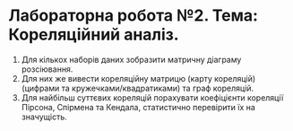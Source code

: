# Лабораторна робота №2. Тема: Кореляційний аналіз.
1. Для кількох наборів даних зобразити матричну діаграму розсіювання.
2. Для них же вивести кореляційну матрицю (карту кореляцій) (цифрами та
кружечками/квадратиками) та граф кореляцій.
3. Для найбільш суттєвих кореляцій порахувати коефіцієнти кореляції Пірсона,
Спірмена та Кендала, статистично перевірити їх на значущість.
